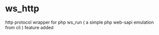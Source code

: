 ws_http
=======

http protocol wrapper for php
ws_run ( a simple php web-sapi emulation from cli ) feature added
